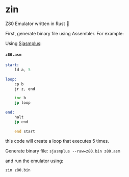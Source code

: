 # zin
Z80 Emulator written in Rust :crab:


First, generate binary file using Assembler. For example:

Using [Sjasmplus](https://github.com/z00m128/sjasmplus):

#### **`z80.asm`**
```asm
start:
    ld a, 5
    
loop:
    cp b
    jr z, end

    inc b
    jp loop
    
end:
    halt 
    jp end
    
    end start
```

this code will create a loop that executes 5 times.


Generate binary file:
`sjasmplus --raw=z80.bin z80.asm`


and run the emulator using:

`zin z80.bin`
